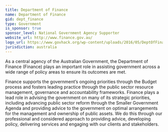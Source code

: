 ```yaml
---
title: Department of Finance
name: Department of Finance
gid: dept_finance
type: Government
is_sponsor: true
sponsor_level: National Government Agency Supporter
website_url: http://www.finance.gov.au/
logo_url: https://www.govhack.org/wp-content/uploads/2016/05/DeptOfFinance.jpg
jurisdiction: australia
---
```


As a central agency of the Australian Government, the Department of Finance (Finance) plays an important role in assisting government across a wide range of policy areas to ensure its outcomes are met.

Finance supports the government’s ongoing priorities through the Budget process and fosters leading practice through the public sector resource management, governance and accountability frameworks. Finance plays a lead role in advising the government on many of its strategic priorities, including advancing public sector reform through the Smaller Government Agenda and providing advice to the government on optimal arrangements for the management and ownership of public assets. We do this through our professional and considered approach to providing advice, developing policy, delivering services and engaging with our clients and stakeholders.